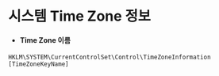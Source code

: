 시스템 Time Zone 정보
=
+ #### Time Zone 이름
```
HKLM\SYSTEM\CurrentControlSet\Control\TimeZoneInformation [TimeZoneKeyName]
```
